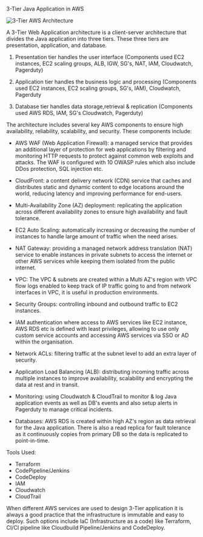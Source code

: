 3-Tier Java Application in AWS



![3-Tier AWS Architecture](https://github.com/user-attachments/assets/64db6387-9645-4eaf-9f56-f52f1dbc79e8)


A 3-Tier Web Application architecture is a client-server architecture that divides the Java application into three tiers. These three tiers are presentation, application, and database.

1. Presentation tier handles the user interface (Components used EC2 instances, EC2 scaling groups, ALB, IGW, SG's, NAT, IAM, Cloudwatch, Pagerduty)

2. Application tier handles the business logic and processing (Components used EC2 instances, EC2 scaling groups, SG's, IAM), Cloudwatch, Pagerduty

3. Database tier handles data storage,retrieval & replication (Components used AWS RDS, IAM, SG's Cloudwatch, Pagerduty)


The architecture includes several key AWS components to ensure high availability, reliability, scalability, and security. These components include:

- AWS WAF (Web Application Firewall): a managed service that provides an additional layer of protection for web applications by filtering and monitoring HTTP requests to protect against common web exploits and attacks. The WAF is configured with 10 OWASP rules which also include DDos protection, SQL injection etc.

- CloudFront: a content delivery network (CDN) service that caches and distributes static and dynamic content to edge locations around the world, reducing latency and improving performance for end-users.

- Multi-Availability Zone (AZ) deployment: replicating the application across different availability zones to ensure high availability and fault tolerance.

- EC2 Auto Scaling: automatically increasing or decreasing the number of instances to handle large amount of traffic when the need arises. 

- NAT Gateway: providing a managed network address translation (NAT) service to enable instances in private subnets to access the internet or other AWS services while keeping them isolated from the public internet.

- VPC: The VPC & subnets are created within a Multi AZ's region with VPC flow logs enabled to keep track of IP traffic going to and from network interfaces in VPC, it is useful in production environments.

- Security Groups: controlling inbound and outbound traffic to EC2 instances.

- IAM authentication where access to AWS services like EC2 instance, AWS RDS etc is defined with least privileges, allowing to use only custom service accounts and accessing AWS services via SSO or AD within the organisation.

- Network ACLs: filtering traffic at the subnet level to add an extra layer of security.

- Application Load Balancing (ALB): distributing incoming traffic across multiple instances to improve availability, scalability and encrypting the data at rest and in transit.

- Monitoring: using Cloudwatch & CloudTrail to monitor & log Java application events as well as DB's events and also setup alerts in Pagerduty to manage critical incidents.

- Databases: AWS RDS is created within high AZ's region as data retrieval for the Java application. There is also a read replica for fault tolerance as it continuously copies from primary DB so the data is replicated to point-in-time. 

Tools Used:

- Terraform
- CodePipeline/Jenkins
- CodeDeploy
- IAM
- Cloudwatch
- CloudTrail


When different AWS services are used to design 3-Tier application it is always a good practice that the infrastructure is immutable and easy to deploy. Such options include IaC (Infrastructure as a code) like Terraform, CI/CI pipeline like Cloudbuild Pipeline/Jenkins and CodeDeploy. 



